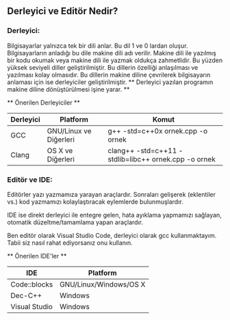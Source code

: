 ## Derleyici ve Editör Nedir?

### Derleyici: 

Bilgisayarlar yalnızca tek bir dili anlar. Bu dil 1 ve 0 lardan oluşur. Bilgisayarların anladığı
bu dile makine dili adı verilir. Makine dili ile yazılmış bir kodu okumak veya makine dili ile yazmak
oldukça zahmetlidir. Bu yüzden yüksek seviyeli diller geliştirilmiştir. Bu dillerin özelliği anlaşılması
ve yazılması kolay olmasıdır. Bu dillerin makine diline çevrilerek bilgisayarın anlaması için ise 
derleyiciler geliştirilmiştir. 
** Derleyici yazılan programın makine diline dönüştürülmesi işine yarar. ** 

** Önerilen Derleyiciler **

Derleyici | Platform | Komut
--------- | -------- | -----
GCC       | GNU/Linux ve Diğerleri | g++ -std=c++0x ornek.cpp -o ornek
Clang     | OS X ve Diğerleri      | clang++ -std=c++11 -stdlib=libc++ ornek.cpp -o ornek

### Editör ve IDE:

Editörler yazı yazmamıza yarayan araçlardır. Sonraları gelişerek (eklentiler vs.) kod yazmamızı
kolaylaştıracak eylemlerde bulunmuşlardır.

IDE ise direkt derleyici ile entegre gelen, hata ayıklama yapmamızı sağlayan, otomatik düzeltme/tamamlama
yapan araçlardır.

Ben editör olarak Visual Studio Code, derleyici olarak gcc kullanmaktayım. Tabii siz nasıl rahat ediyorsanız
onu kullanın.

** Önerilen IDE'ler **

IDE | Platform
--- | --------
Code::blocks  | GNU/Linux/Windows/OS X
Dec-C++       | Windows
Visual Studio | Windows